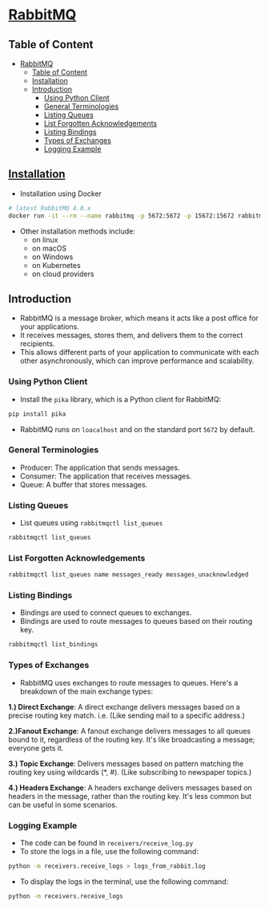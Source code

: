 # [RabbitMQ](https://www.rabbitmq.com/)

## Table of Content

- [RabbitMQ](#rabbitmq)
  - [Table of Content](#table-of-content)
  - [Installation](#installation)
  - [Introduction](#introduction)
    - [Using Python Client](#using-python-client)
    - [General Terminologies](#general-terminologies)
    - [Listing Queues](#listing-queues)
    - [List Forgotten Acknowledgements](#list-forgotten-acknowledgements)
    - [Listing Bindings](#listing-bindings)
    - [Types of Exchanges](#types-of-exchanges)
    - [Logging Example](#logging-example)

## [Installation](https://www.rabbitmq.com/docs/download#docker)

- Installation using Docker

```sh
# latest RabbitMQ 4.0.x
docker run -it --rm --name rabbitmq -p 5672:5672 -p 15672:15672 rabbitmq:4.0-management
```

- Other installation methods include:
  - on linux
  - on macOS
  - on Windows
  - on Kubernetes
  - on cloud providers

## Introduction

- RabbitMQ is a message broker, which means it acts like a post office for your applications.
- It receives messages, stores them, and delivers them to the correct recipients.
- This allows different parts of your application to communicate with each other asynchronously, which can improve performance and scalability.

### Using Python Client

- Install the `pika` library, which is a Python client for RabbitMQ:

```sh
pip install pika
```

- RabbitMQ runs on `loacalhost` and on the standard port `5672` by default.

### General Terminologies

- Producer: The application that sends messages.
- Consumer: The application that receives messages.
- Queue: A buffer that stores messages.

### Listing Queues

- List queues using `rabbitmqctl list_queues`

```sh
rabbitmqctl list_queues
```

### List Forgotten Acknowledgements

```sh
rabbitmqctl list_queues name messages_ready messages_unacknowledged
```

### Listing Bindings

- Bindings are used to connect queues to exchanges.
- Bindings are used to route messages to queues based on their routing key.

```sh
rabbitmqctl list_bindings
```

### Types of Exchanges

- RabbitMQ uses exchanges to route messages to queues. Here's a breakdown of the main exchange types:

**1.) Direct Exchange**:  A direct exchange delivers messages based on a precise routing key match. i.e. (Like sending mail to a specific address.)

**2.)Fanout Exchange**: A fanout exchange delivers messages to all queues bound to it, regardless of the routing key.  It's like broadcasting a message; everyone gets it.

**3.) Topic Exchange**: Delivers messages based on pattern matching the routing key using wildcards (*, #). (Like subscribing to newspaper topics.)

**4.) Headers Exchange**: A headers exchange delivers messages based on headers in the message, rather than the routing key. It's less common but can be useful in some scenarios.

### Logging Example

- The code can be found in `receivers/receive_log.py`
- To store the logs in a file, use the following command:

```sh
python -m receivers.receive_logs > logs_from_rabbit.log
```

- To display the logs in the terminal, use the following command:

```sh
python -m receivers.receive_logs
```
